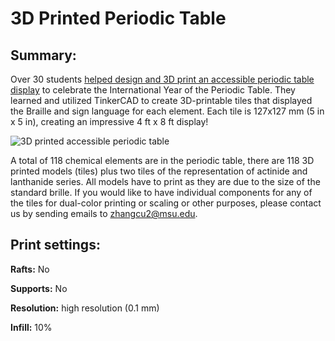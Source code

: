 # 3D Printed Periodic Table

## Summary:
Over 30 students [helped design and 3D print an accessible periodic table display](https://standrews.msu.edu/2019/12/03/periodic-table-project-makes-headlines-at-national-acs-conference/) to celebrate the International Year of the Periodic Table. They learned and utilized TinkerCAD to create 3D-printable tiles that displayed the Braille and sign language for each element. Each tile is 127x127 mm (5 in x 5 in), creating an impressive 4 ft x 8 ft display!

![3D printed accessible periodic table](https://research.msu.edu/wp-content/uploads/2020/02/acs-1.jpg)
 
A total of 118 chemical elements are in the periodic table, there are 118 3D printed models (tiles) plus two tiles of the representation of actinide and lanthanide series. All models have to print as they are due to the size of the standard brille. If you would like to have individual components for any of the tiles for dual-color printing or scaling or other purposes, please contact us by sending emails to zhangcu2@msu.edu.
 
## Print settings:

**Rafts:** No

**Supports:** No

**Resolution:** high resolution (0.1 mm)

**Infill:** 10%

